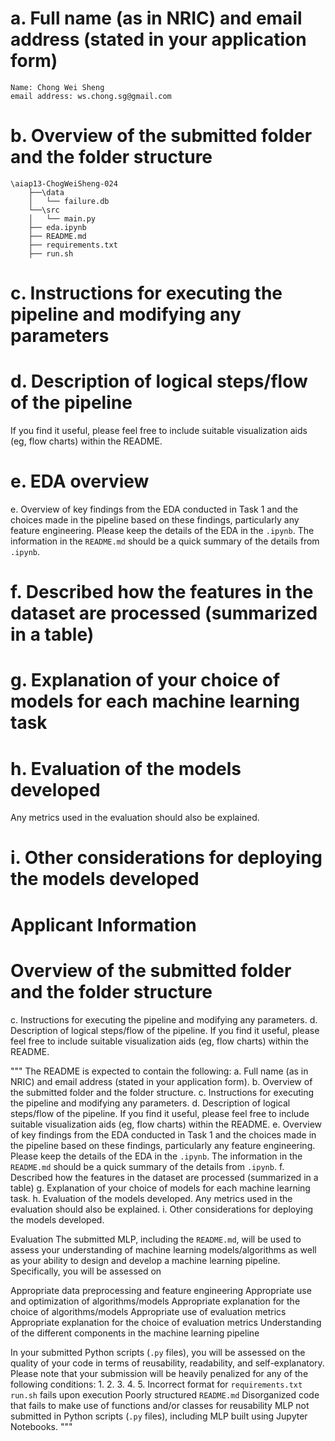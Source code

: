 # a. Full name (as in NRIC) and email address (stated in your application form)

    Name: Chong Wei Sheng
    email address: ws.chong.sg@gmail.com

# b. Overview of the submitted folder and the folder structure

    \aiap13-ChogWeiSheng-024
        ├──\data
        │   └── failure.db
        └──\src
        │   └── main.py
        ├── eda.ipynb
        ├── README.md
        ├── requirements.txt
        ├── run.sh

# c. Instructions for executing the pipeline and modifying any parameters

# d. Description of logical steps/flow of the pipeline

If you find it useful, please feel free to
include suitable visualization aids (eg, flow charts) within the README.

# e. EDA overview

e. Overview of key findings from the EDA conducted in Task 1 and the choices made in the
pipeline based on these findings, particularly any feature engineering. Please keep the
details of the EDA in the `.ipynb`. The information in the `README.md` should be a quick
summary of the details from `.ipynb`.

# f. Described how the features in the dataset are processed (summarized in a table)

# g. Explanation of your choice of models for each machine learning task

# h. Evaluation of the models developed

 Any metrics used in the evaluation should also be
explained.

# i. Other considerations for deploying the models developed

# Applicant Information

# Overview of the submitted folder and the folder structure

c. Instructions for executing the pipeline and modifying any parameters.
d. Description of logical steps/flow of the pipeline. If you find it useful, please feel free to
include suitable visualization aids (eg, flow charts) within the README.

"""
The README is expected to contain the following:
a. Full name (as in NRIC) and email address (stated in your application form).
b. Overview of the submitted folder and the folder structure.
c. Instructions for executing the pipeline and modifying any parameters.
d. Description of logical steps/flow of the pipeline. If you find it useful, please feel free to
include suitable visualization aids (eg, flow charts) within the README.
e. Overview of key findings from the EDA conducted in Task 1 and the choices made in the
pipeline based on these findings, particularly any feature engineering. Please keep the
details of the EDA in the `.ipynb`. The information in the `README.md` should be a quick
summary of the details from `.ipynb`.
f. Described how the features in the dataset are processed (summarized in a table)
g. Explanation of your choice of models for each machine learning task.
h. Evaluation of the models developed. Any metrics used in the evaluation should also be
explained.
i. Other considerations for deploying the models developed.

Evaluation
The submitted MLP, including the `README.md`, will be used to assess your understanding of machine
learning models/algorithms as well as your ability to design and develop a machine learning pipeline.
Specifically, you will be assessed on

Appropriate data preprocessing and feature engineering
Appropriate use and optimization of algorithms/models
Appropriate explanation for the choice of algorithms/models
Appropriate use of evaluation metrics
Appropriate explanation for the choice of evaluation metrics
Understanding of the different components in the machine learning pipeline

In your submitted Python scripts (`.py` files), you will be assessed on the quality of your code in terms of
reusability, readability, and self-explanatory.
Please note that your submission will be heavily penalized for any of the following conditions:
1.
2.
3.
4.
5.
Incorrect format for `requirements.txt`
`run.sh` fails upon execution
Poorly structured `README.md`
Disorganized code that fails to make use of functions and/or classes for reusability
MLP not submitted in Python scripts (`.py` files), including MLP built using Jupyter Notebooks.
"""
